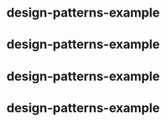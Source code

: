 # design-patterns-example
# design-patterns-example
# design-patterns-example
# design-patterns-example
